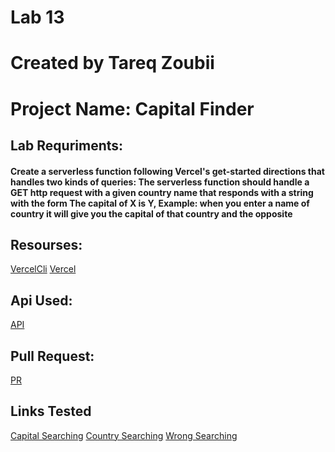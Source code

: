 # Lab 13 
# Created by Tareq Zoubii
# Project Name: Capital Finder


## Lab Requriments:
#### Create a serverless function following Vercel's get-started directions that handles two kinds of queries: The serverless function should handle a GET http request with a given country name that responds with a string with the form The capital of X is Y, Example: when you enter a name of country it will give you the capital of that country and the opposite

## Resourses:
[VercelCli](https://vercel.com/docs/concepts/deployments/overview#vercel-cli)
[Vercel](https://www.youtube.com/watch?v=Fx3ZGy-mbV4)

## Api Used:
[API](https://restcountries.com/#rest-countries)

## Pull Request:
[PR]()

## Links Tested
[Capital Searching]()
[Country Searching]()
[Wrong Searching]()
